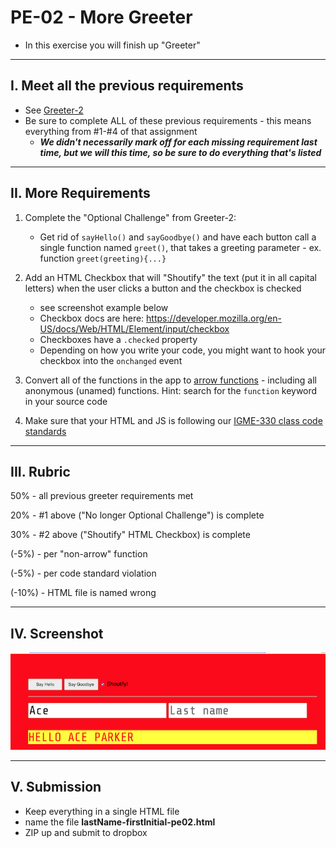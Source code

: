 # PE-02 - More Greeter

- In this exercise you will finish up "Greeter"

<hr>

## I. Meet all the previous requirements 

- See [Greeter-2](../checkoffs/greeter-2.md)
- Be sure to complete ALL of these previous requirements - this means everything from #1-#4 of that assignment
  - ***We didn't necessarily mark off for each missing requirement last time, but we will this time, so be sure to do everything that's listed***

<hr>

## II. More Requirements

1) Complete the "Optional Challenge" from Greeter-2:
    - Get rid of `sayHello()` and `sayGoodbye()` and have each button call a single function named `greet()`, that takes a greeting parameter - ex. function `greet(greeting){...}`

2) Add an HTML Checkbox that will "Shoutify" the text (put it in all capital letters) when the user clicks a button and the checkbox is checked
    - see screenshot example below
    - Checkbox docs are here: https://developer.mozilla.org/en-US/docs/Web/HTML/Element/input/checkbox
    - Checkboxes have a `.checked` property
    - Depending on how you write your code, you might want to hook your checkbox into the `onchanged` event 

3) Convert all of the functions in the app to [arrow functions](../notes/js-functions.md#vi-b-arrow-function-examples) - including all anonymous (unamed) functions. Hint: search for the `function` keyword in your source code

4) Make sure that your HTML and JS is following our [IGME-330 class code standards](../notes/code-style-required-330.md)

<hr>

## III. Rubric

50% - all previous greeter requirements met

20% - #1 above ("No longer Optional Challenge") is complete

30% - #2 above ("Shoutify" HTML Checkbox) is complete

(-5%) - per "non-arrow" function

(-5%) - per code standard violation

(-10%) - HTML file is named wrong


<hr>

## IV. Screenshot

![screenshot](./_images/pe02-1.png)

<hr>

## V. Submission

- Keep everything in a single HTML file
- name the file **lastName-firstInitial-pe02.html**
- ZIP up and submit to dropbox
